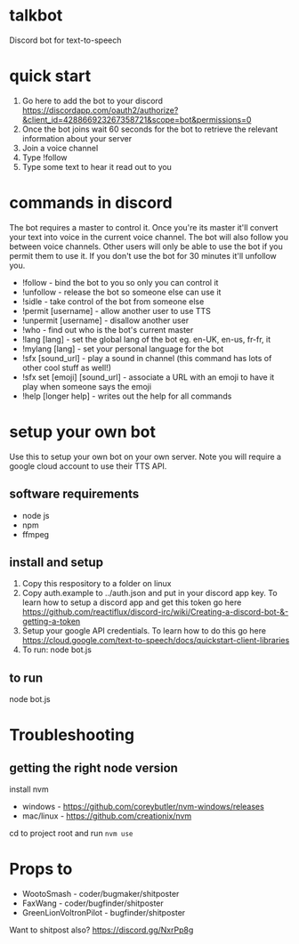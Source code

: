 # talkbot
Discord bot for text-to-speech

# quick start

1. Go here to add the bot to your discord https://discordapp.com/oauth2/authorize?&client_id=428866923267358721&scope=bot&permissions=0
2. Once the bot joins wait 60 seconds for the bot to retrieve the relevant information about your server
3. Join a voice channel
4. Type !follow
5. Type some text to hear it read out to you

# commands in discord
The bot requires a master to control it. Once you're its master it'll convert your text into voice in the current voice channel. The bot will also follow you between voice channels. Other users will only be able to use the bot if you permit them to use it. If you don't use the bot for 30 minutes it'll unfollow you.

* !follow - bind the bot to you so only you can control it
* !unfollow - release the bot so someone else can use it
* !sidle - take control of the bot from someone else
* !permit [username] - allow another user to use TTS
* !unpermit [username] - disallow another user
* !who - find out who is the bot's current master
* !lang [lang] - set the global lang of the bot eg. en-UK, en-us, fr-fr, it
* !mylang [lang] - set your personal language for the bot
* !sfx [sound_url] - play a sound in channel (this command has lots of other cool stuff as well!)
* !sfx set [emoji] [sound_url] - associate a URL with an emoji to have it play when someone says the emoji 
* !help [longer help] - writes out the help for all commands

# setup your own bot
Use this to setup your own bot on your own server. Note you will require a google cloud account to use their TTS API.

## software requirements
- node js
- npm
- ffmpeg

## install and setup
1. Copy this respository to a folder on linux 
2. Copy auth.example to ../auth.json and put in your discord app key. To learn how to setup a discord app and get this token go here https://github.com/reactiflux/discord-irc/wiki/Creating-a-discord-bot-&-getting-a-token
3. Setup your google API credentials. To learn how to do this go here https://cloud.google.com/text-to-speech/docs/quickstart-client-libraries
4. To run: node bot.js 

## to run
node bot.js

# Troubleshooting
## getting the right node version

install nvm
* windows - https://github.com/coreybutler/nvm-windows/releases
* mac/linux - https://github.com/creationix/nvm

cd to project root and run `nvm use`

# Props to
* WootoSmash - coder/bugmaker/shitposter
* FaxWang - coder/bugfinder/shitposter
* GreenLionVoltronPilot - bugfinder/shitposter

Want to shitpost also? https://discord.gg/NxrPp8g
